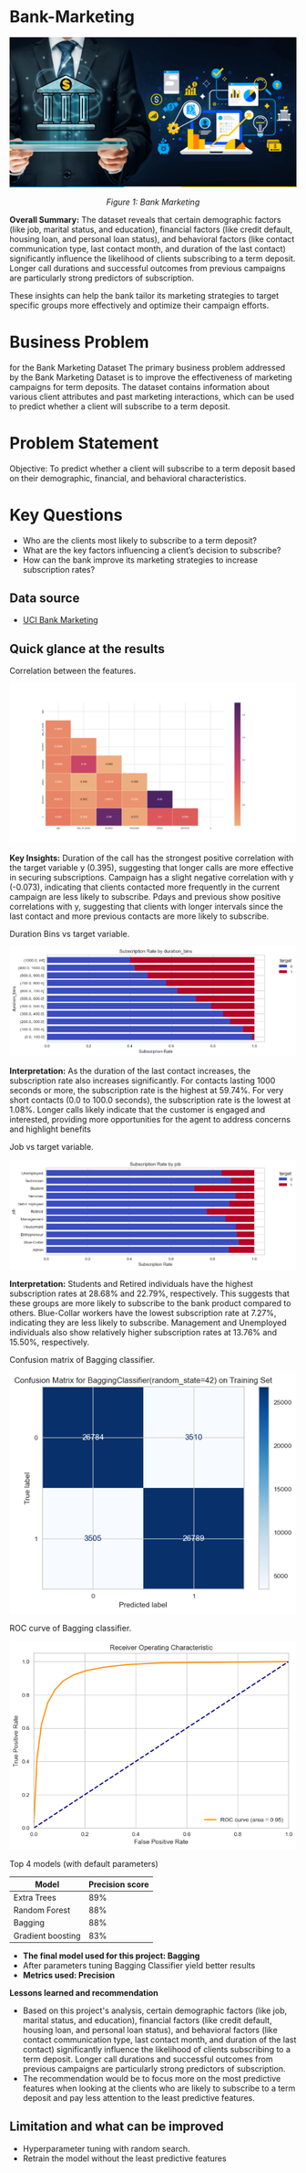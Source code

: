 # Bank-Marketing

<div align="center">
  <img src="https://github.com/Msingisi/Bank-Marketing/blob/main/bank-marketing.png" alt="Bank Marketing">
  <p><em>Figure 1: Bank Marketing</em></p>
</div>

**Overall Summary:**
The dataset reveals that certain demographic factors (like job, marital status, and education), financial factors (like credit default, housing loan, and personal loan status), and behavioral factors (like contact communication type, last contact month, and duration of the last contact) significantly influence the likelihood of clients subscribing to a term deposit. Longer call durations and successful outcomes from previous campaigns are particularly strong predictors of subscription.

These insights can help the bank tailor its marketing strategies to target specific groups more effectively and optimize their campaign efforts.

# Business Problem 

for the Bank Marketing Dataset
The primary business problem addressed by the Bank Marketing Dataset is to improve the effectiveness of marketing campaigns for term deposits. The dataset contains information about various client attributes and past marketing interactions, which can be used to predict whether a client will subscribe to a term deposit.

# Problem Statement
Objective: To predict whether a client will subscribe to a term deposit based on their demographic, financial, and behavioral characteristics.

# Key Questions
- Who are the clients most likely to subscribe to a term deposit?
- What are the key factors influencing a client’s decision to subscribe?
- How can the bank improve its marketing strategies to increase subscription rates?

## Data source

- [UCI Bank Marketing](https://archive.ics.uci.edu/dataset/222/bank+marketing)

## Quick glance at the results

Correlation between the features.

![heatmap](images/correlation_matrix.png)

**Key Insights:**
Duration of the call has the strongest positive correlation with the target variable y (0.395), suggesting that longer calls are more effective in securing subscriptions.
Campaign has a slight negative correlation with y (-0.073), indicating that clients contacted more frequently in the current campaign are less likely to subscribe.
Pdays and previous show positive correlations with y, suggesting that clients with longer intervals since the last contact and more previous contacts are more likely to subscribe.

Duration Bins vs target variable.

![Duration](images/duration_bins_subscription_rate.png)

**Interpretation:**
As the duration of the last contact increases, the subscription rate also increases significantly.
For contacts lasting 1000 seconds or more, the subscription rate is the highest at 59.74%.
For very short contacts (0.0 to 100.0 seconds), the subscription rate is the lowest at 1.08%.
Longer calls likely indicate that the customer is engaged and interested, providing more opportunities for the agent to address concerns and highlight benefits

Job vs target variable.

![Job](images/job_subscription_rate.png)

**Interpretation:**
Students and Retired individuals have the highest subscription rates at 28.68% and 22.79%, respectively. This suggests that these groups are more likely to subscribe to the bank product compared to others.
Blue-Collar workers have the lowest subscription rate at 7.27%, indicating they are less likely to subscribe.
Management and Unemployed individuals also show relatively higher subscription rates at 13.76% and 15.50%, respectively.

Confusion matrix of Bagging classifier.

![Confusion matrix](images/BaggingClassifier(random_state%3D42)_confusion_matrix.png)

ROC curve of Bagging classifier.

![ROC curve](images/BaggingClassifier(random_state%3D42)_roc_curve.png)

Top 4 models (with default parameters)

| Model     	                | Precision score 	|
|-------------------	        |------------------	|
| Extra Trees         | 89%                    |
| Random Forest     	| 88% 	            |
| Bagging             | 88%                 |
| Gradient boosting    	        | 83% 	            |

- **The final model used for this project: Bagging**
- After parameters tuning Bagging Classifier yield better results
- **Metrics used: Precision**

 **Lessons learned and recommendation**

- Based on this project's analysis, certain demographic factors (like job, marital status, and education), financial factors (like credit default, housing loan, and personal loan status), and behavioral factors (like contact communication type, last contact month, and duration of the last contact) significantly influence the likelihood of clients subscribing to a term deposit. Longer call durations and successful outcomes from previous campaigns are particularly strong predictors of subscription.
- The recommendation would be to focus more on the most predictive features when looking at the clients who are likely to subscribe to a term deposit and pay less attention to the least predictive features.

## Limitation and what can be improved

- Hyperparameter tuning with random search.
- Retrain the model without the least predictive features
